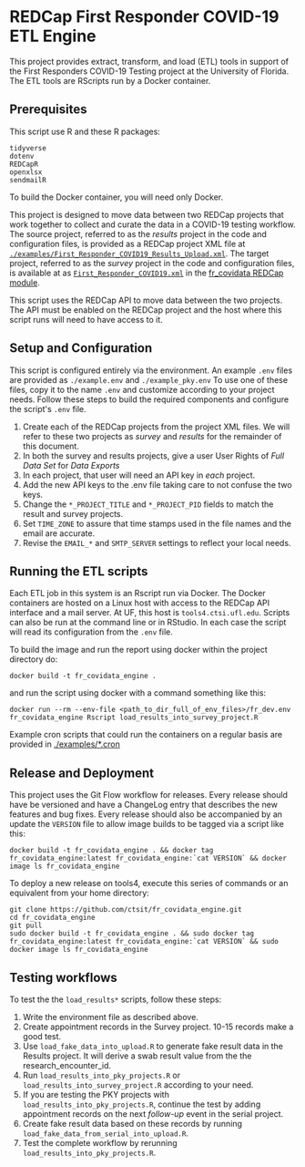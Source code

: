 # REDCap First Responder COVID-19 ETL Engine

This project provides extract, transform, and load (ETL) tools in support of the First Responders COVID-19 Testing project at the University of Florida. The ETL tools are RScripts run by a Docker container.

## Prerequisites

This script use R and these R packages:

    tidyverse
    dotenv
    REDCapR
    openxlsx
    sendmailR

To build the Docker container, you will need only Docker.

This project is designed to move data between two REDCap projects that work together to collect and curate the data in a COVID-19 testing workflow. The source project, referred to as the _results_ project in the code and configuration files, is provided as a REDCap project XML file at [`./examples/First_Responder_COVID19_Results_Upload.xml`](./examples/First_Responder_COVID19_Results_Upload.xml).  The target project, referred to as the _survey_ project in the code and configuration files, is available at as [`First_Responder_COVID19.xml`](https://github.com/ctsit/fr_covidata/blob/master/example/First_Responder_COVID19.xml) in the [fr_covidata REDCap module](https://github.com/ctsit/fr_covidata).

This script uses the REDCap API to move data between the two projects. The API must be enabled on the REDCap project and the host where this script runs will need to have access to it.


## Setup and Configuration

This script is configured entirely via the environment. An example `.env` files are provided as `./example.env` and `./example_pky.env` To use one of these files, copy it to the name `.env` and customize according to your project needs. Follow these steps to build the required components and configure the script's `.env` file.

1. Create each of the REDCap projects from the project XML files. We will refer to these two projects as _survey_ and _results_ for the remainder of this document.
1. In both the survey and results projects, give a user User Rights of _Full Data Set_ for _Data Exports_
1. In each project, that user will need an API key in _each_ project.
1. Add the new API keys to the .env file taking care to not confuse the two keys.
1. Change the `*_PROJECT_TITLE` and `*_PROJECT_PID` fields to match the result and survey projects.
1. Set `TIME_ZONE` to assure that time stamps used in the file names and the email are accurate.
1. Revise the `EMAIL_*` and `SMTP_SERVER` settings to reflect your local needs.


## Running the ETL scripts

Each ETL job in this system is an Rscript run via Docker. The Docker containers are hosted on a Linux host with access to the REDCap API interface and a mail server. At UF, this host is `tools4.ctsi.ufl.edu`. Scripts can also be run at the command line or in RStudio. In each case the script will read its configuration from the `.env` file.

To build the image and run the report using docker within the project directory do:

`docker build -t fr_covidata_engine .`

and run the script using docker with a command something like this:

`docker run --rm --env-file <path_to_dir_full_of_env_files>/fr_dev.env fr_covidata_engine Rscript load_results_into_survey_project.R`

Example cron scripts that could run the containers on a regular basis are provided in [./examples/*.cron](./examples/)


## Release and Deployment

This project uses the Git Flow workflow for releases. Every release should have be versioned and have a ChangeLog entry that describes the new features and bug fixes. Every release should also be accompanied by an update the `VERSION` file to allow image builds to be tagged via a script like this:

```
docker build -t fr_covidata_engine . && docker tag fr_covidata_engine:latest fr_covidata_engine:`cat VERSION` && docker image ls fr_covidata_engine
```

To deploy a new release on tools4, execute this series of commands or an equivalent from your home directory:

```
git clone https://github.com/ctsit/fr_covidata_engine.git
cd fr_covidata_engine
git pull
sudo docker build -t fr_covidata_engine . && sudo docker tag fr_covidata_engine:latest fr_covidata_engine:`cat VERSION` && sudo docker image ls fr_covidata_engine
```


## Testing workflows

To test the the `load_results*` scripts, follow these steps:

1. Write the environment file as described above.
1. Create appointment records in the Survey project. 10-15 records make a good test. 
1. Use `load_fake_data_into_upload.R` to generate fake result data in the Results project. It will derive a swab result value from the the research_encounter_id. 
1. Run `load_results_into_pky_projects.R` or `load_results_into_survey_project.R` according to your need.
1. If you are testing the PKY projects with `load_results_into_pky_projects.R`, continue the test by adding appointment records on the next _follow-up_ event in the serial project. 
1. Create fake result data based on these records by running `load_fake_data_from_serial_into_upload.R`.
1. Test the complete workflow by rerunning `load_results_into_pky_projects.R`.
